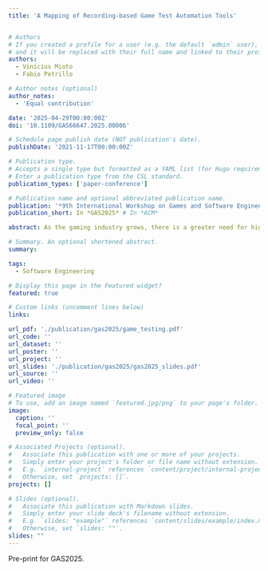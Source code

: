 ```yaml
---
title: 'A Mapping of Recording-based Game Test Automation Tools'


# Authors
# If you created a profile for a user (e.g. the default `admin` user), write the username (folder name) here
# and it will be replaced with their full name and linked to their profile.
authors:
  - Vinícius Mioto
  - Fabio Petrillo

# Author notes (optional)
author_notes:
  - 'Equal contribution'

date: '2025-04-29T00:00:00Z'
doi: '10.1109/GAS66647.2025.00006'

# Schedule page publish date (NOT publication's date).
publishDate: '2021-11-17T00:00:00Z'

# Publication type.
# Accepts a single type but formatted as a YAML list (for Hugo requirements).
# Enter a publication type from the CSL standard.
publication_types: ['paper-conference']

# Publication name and optional abbreviated publication name.
publication: '*9th International Workshop on Games and Software Engineering*'
publication_short: In *GAS2025* # In *ACM*

abstract: As the gaming industry grows, there is a greater need for high-quality, complex games, which requires efficient and scalable testing methods. This paper maps recording-based game test automation tools that record and replay user actions to make testing easier and reduce manual work. We analyzed 20 tools mentioned in industry blogs and grouped them into game-specific and general-purpose categories. We also evaluated their compatibility, input simulation features, scripting options, and integration with game engines. Our findings indicate that general-purpose tools, the most frequently mentioned in blog sources, offer broad adaptability across platforms but are typically limited to user interface and visual testing. In contrast, game-specific tools provide deeper integration with game engines, supporting access to in-game mechanics and making them better suited for testing gameplay aspects. Our observations intend to conduct industry and academic efforts toward more reliable, scalable, and cost-effective approaches to automated game testing.

# Summary. An optional shortened abstract.
summary:

tags:
  - Software Engineering

# Display this page in the Featured widget?
featured: true

# Custom links (uncomment lines below)
links:

url_pdf: './publication/gas2025/game_testing.pdf'
url_code: ''
url_dataset: ''
url_poster: ''
url_project: ''
url_slides: './publication/gas2025/gas2025_slides.pdf'
url_source: ''
url_video: ''

# Featured image
# To use, add an image named `featured.jpg/png` to your page's folder.
image:
  caption: ''
  focal_point: ''
  preview_only: false

# Associated Projects (optional).
#   Associate this publication with one or more of your projects.
#   Simply enter your project's folder or file name without extension.
#   E.g. `internal-project` references `content/project/internal-project/index.md`.
#   Otherwise, set `projects: []`.
projects: []

# Slides (optional).
#   Associate this publication with Markdown slides.
#   Simply enter your slide deck's filename without extension.
#   E.g. `slides: "example"` references `content/slides/example/index.md`.
#   Otherwise, set `slides: ""`.
slides: ""
---
```


Pre-print for GAS2025.